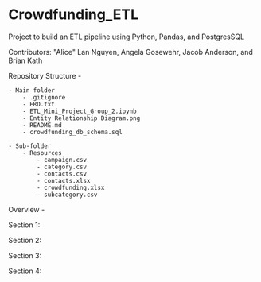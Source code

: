 # Crowdfunding_ETL

Project to build an ETL pipeline using Python, Pandas, and PostgresSQL

Contributors: "Alice" Lan Nguyen, Angela Gosewehr, Jacob Anderson, and Brian Kath

Repository Structure -

    - Main folder
    	- .gitignore
    	- ERD.txt
    	- ETL_Mini_Project_Group_2.ipynb
    	- Entity Relationship Diagram.png
    	- README.md
    	- crowdfunding_db_schema.sql

    - Sub-folder
    	- Resources
    		- campaign.csv
    		- category.csv
    		- contacts.csv
    		- contacts.xlsx
    		- crowdfunding.xlsx
    		- subcategory.csv

Overview -

Section 1:

Section 2:

Section 3:

Section 4:
